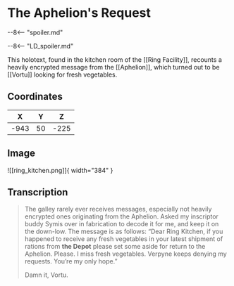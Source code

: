 # The Aphelion's Request

--8<-- "spoiler.md"

--8<-- "LD_spoiler.md"

This holotext, found in the kitchen room of the [[Ring Facility]], recounts a heavily encrypted message from the [[Aphelion]], which turned out to be [[Vortu]] looking for fresh vegetables.

## Coordinates
| **X** | **Y** | **Z** |
| :---: | :---: | :---: |
| -943  |  50   | -225  |

## Image

![[ring_kitchen.png]]{ width="384" }

## Transcription
> The galley rarely ever receives messages, especially not heavily encrypted ones originating from the Aphelion. Asked my inscriptor buddy Symis over in fabrication to decode it for me, and keep it on the down-low. The message is as follows: “Dear Ring Kitchen, if you happened to receive any fresh vegetables in your latest shipment of rations from **the Depot** please set some aside for return to the Aphelion. Please. I miss fresh vegetables. Verpyne keeps denying my requests. You’re my only hope.”
>
> Damn it, Vortu.
